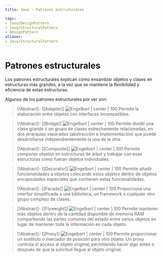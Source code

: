```yaml
---
title: Java - Patrones estrcuturales

tags:  
- Java/DesignPattern
- Java/StructuralPattern
- DesignPattern
aliases:
- Java/StructuralPattern
---
```


# Patrones estructurales

Los patrones estructurales explican cómo ensamblar objetos y clases en estructuras más grandes, a la vez que se mantiene la flexibilidad y eficiencia de estas estructuras.

Algunos de los patrones estructurales por ver son: 

> [!Abstract]- [[Adapter]]
> ![Engelbsrt | center | 100](https://refactoring.guru/images/patterns/cards/adapter-mini.png)
> Permite la elaboración entre objetos con interfaces incompatibles.

> [!Abstract]- [[Bridge]]
> ![Engelbsrt | center | 100](https://refactoring.guru/images/patterns/cards/bridge-mini.png)
> Permite dividir una clase grande o un grupo de clases estrechamente relacionadas, en dos jerarquías separadas (abstracción e implementación) que puede desarrollarse independientemente la una de la otra.

> [!Abstract]- [[Composite]]
> ![Engelbsrt | center | 100](https://refactoring.guru/images/patterns/cards/composite-mini.png)
> Permite componer objetos en estructuras de árbol y trabajar con esas estructuras como fueran objetos individuales.

> [!Abstract]- [[Decorator]]
> ![Engelbsrt | center | 100](https://refactoring.guru/images/patterns/cards/decorator-mini.png)
> Permite añadir funcionalidades a objetos colocando estos objetos dentro de objetos encapsulados especiales que contienen estas funcionalidades.

> [!Abstract]- [[Facade]]
> ![Engelbsrt | center | 100](https://refactoring.guru/images/patterns/cards/facade-mini.png)
> Proporciona una interfaz simplificada a una biblioteca, un framework o cualquier otro grupo complejo de clases.

> [!Abstract]- [[Flyweight]]
> ![Engelbsrt | center | 100](https://refactoring.guru/images/patterns/cards/flyweight-mini.png)
> Permite mantener más objetos dentro de la cantidad disponible de memoria RAM compartiendo las partes comunes del estado entre varios objetos en lugar de mantener toda la información en cada objeto.

> [!Abstract]- [[Proxy]]
> ![Engelbsrt | center | 100](https://refactoring.guru/images/patterns/cards/proxy-mini.png)
> Permite proporcionar un sustituto o marcador de posición para otro objeto. Un proxy controla el acceso al objeto original, permitiendo hacer algo antes o después de que la solicitud llegue al objeto original.

